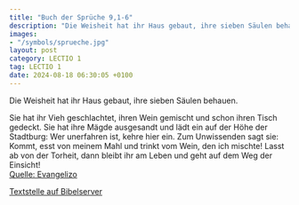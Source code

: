 ```yaml
---
title: "Buch der Sprüche 9,1-6"
description: "Die Weisheit hat ihr Haus gebaut, ihre sieben Säulen behauen. Sie hat ihr Vieh geschlachtet, ihren Wein gemischt und schon ihren Tisch gedeckt. Sie hat ihre Mägde ausgesandt und lädt ein auf der Höhe der Stadtburg: Wer unerfahren ist, kehre hier ein. Zum Unwissenden sagt sie: Kom...."
images:
- "/symbols/sprueche.jpg"
layout: post
category: LECTIO 1
tag: LECTIO 1
date: 2024-08-18 06:30:05 +0100
---
```

<!--more-->Die Weisheit hat ihr Haus gebaut, ihre sieben Säulen behauen.
Sie hat ihr Vieh geschlachtet, ihren Wein gemischt und schon ihren Tisch gedeckt.
Sie hat ihre Mägde ausgesandt und lädt ein auf der Höhe der Stadtburg:
Wer unerfahren ist, kehre hier ein. Zum Unwissenden sagt sie:
Kommt, esst von meinem Mahl und trinkt vom Wein, den ich mischte!
Lasst ab von der Torheit, dann bleibt ihr am Leben und geht auf dem Weg der Einsicht!<br>
[Quelle: Evangelizo](https://evangeliumtagfuertag.org/DE/gospel)

[Textstelle auf Bibelserver](https://www.bibleserver.com/EU/Sprüche9,1-6)
